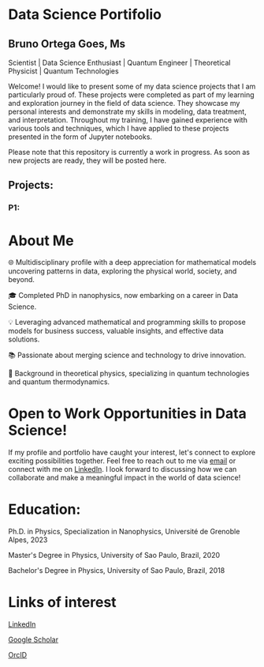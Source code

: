# Data Science Portifolio
## Bruno Ortega Goes, Ms
Scientist | Data Science Enthusiast | Quantum Engineer | Theoretical Physicist | Quantum Technologies

Welcome! I would like to present some of my data science projects that I am particularly proud of. These projects were completed as part of my learning and exploration journey in the field of data science. They showcase my personal interests and demonstrate my skills in modeling, data treatment, and interpretation. Throughout my training, I have gained experience with various tools and techniques, which I have applied to these projects presented in the form of Jupyter notebooks.

Please note that this repository is currently a work in progress. As soon as new projects are ready, they will be posted here.

## Projects:

### P1:


# About Me

🌐 Multidisciplinary profile with a deep appreciation for mathematical models uncovering patterns in data, exploring the physical world, society, and beyond.

🎓 Completed PhD in nanophysics, now embarking on a career in Data Science.

💡 Leveraging advanced mathematical and programming skills to propose models for business success, valuable insights, and effective data solutions.

📚 Passionate about merging science and technology to drive innovation.

🔬 Background in theoretical physics, specializing in quantum technologies and quantum thermodynamics.


# Open to Work Opportunities in Data Science!

If my profile and portfolio have caught your interest, let's connect to explore exciting possibilities together. Feel free to reach out to me via [email](b.ortega.goes@gmail.com) or connect with me on [LinkedIn](https://www.linkedin.com/in/bruno-ortega-goes-271b36175/). I look forward to discussing how we can collaborate and make a meaningful impact in the world of data science!

# Education:

   Ph.D. in Physics, Specialization in Nanophysics, Université de Grenoble Alpes, 2023
   
   Master's Degree in Physics, University of Sao Paulo, Brazil, 2020
   
   Bachelor's Degree in Physics, University of Sao Paulo, Brazil, 2018

# Links of interest

[LinkedIn](https://www.linkedin.com/in/bruno-ortega-goes-271b36175/)

[Google Scholar](https://scholar.google.com/citations?hl=fr&user=Hq4mgYkAAAAJ)

[OrcID](https://orcid.org/0000-0001-9447-3930)




